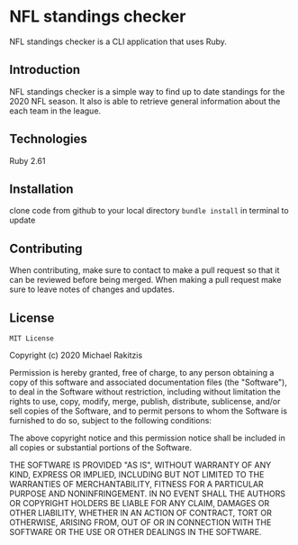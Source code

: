 # NFL standings checker
NFL standings checker is a CLI application that uses Ruby.

## Introduction
NFL standings checker is a simple way to find up to date standings for the 2020 NFL season. It also is able to retrieve general information about the each team in the league.

## Technologies
Ruby 2.61

## Installation
clone code from github to your local directory
```bundle install``` in terminal to update

## Contributing
When contributing, make sure to contact to make a pull request so that it can be reviewed before being merged. When making a pull request make sure to leave notes of changes and updates.

## License
    MIT License

Copyright (c) 2020 Michael Rakitzis

Permission is hereby granted, free of charge, to any person obtaining a copy
of this software and associated documentation files (the "Software"), to deal
in the Software without restriction, including without limitation the rights
to use, copy, modify, merge, publish, distribute, sublicense, and/or sell
copies of the Software, and to permit persons to whom the Software is
furnished to do so, subject to the following conditions:

The above copyright notice and this permission notice shall be included in all
copies or substantial portions of the Software.

THE SOFTWARE IS PROVIDED "AS IS", WITHOUT WARRANTY OF ANY KIND, EXPRESS OR
IMPLIED, INCLUDING BUT NOT LIMITED TO THE WARRANTIES OF MERCHANTABILITY,
FITNESS FOR A PARTICULAR PURPOSE AND NONINFRINGEMENT. IN NO EVENT SHALL THE
AUTHORS OR COPYRIGHT HOLDERS BE LIABLE FOR ANY CLAIM, DAMAGES OR OTHER
LIABILITY, WHETHER IN AN ACTION OF CONTRACT, TORT OR OTHERWISE, ARISING FROM,
OUT OF OR IN CONNECTION WITH THE SOFTWARE OR THE USE OR OTHER DEALINGS IN THE
SOFTWARE.

